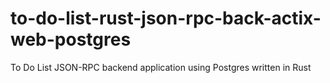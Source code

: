 # to-do-list-rust-json-rpc-back-actix-web-postgres
To Do List JSON-RPC backend application using Postgres written in Rust 
